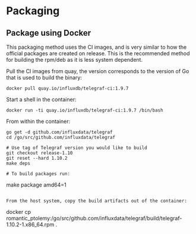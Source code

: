 # Packaging

## Package using Docker

This packaging method uses the CI images, and is very similar to how the
official packages are created on release.  This is the recommended method for
building the rpm/deb as it is less system dependent.

Pull the CI images from quay, the version corresponds to the version of Go
that is used to build the binary:
```
docker pull quay.io/influxdb/telegraf-ci:1.9.7
```

Start a shell in the container:
```
docker run -ti quay.io/influxdb/telegraf-ci:1.9.7 /bin/bash
```

From within the container:
```
go get -d github.com/influxdata/telegraf
cd /go/src/github.com/influxdata/telegraf

# Use tag of Telegraf version you would like to build
git checkout release-1.10
git reset --hard 1.10.2
make deps

# To build packages run:

```
make package amd64=1
```

From the host system, copy the build artifacts out of the container:
```
docker cp romantic_ptolemy:/go/src/github.com/influxdata/telegraf/build/telegraf-1.10.2-1.x86_64.rpm .
```
